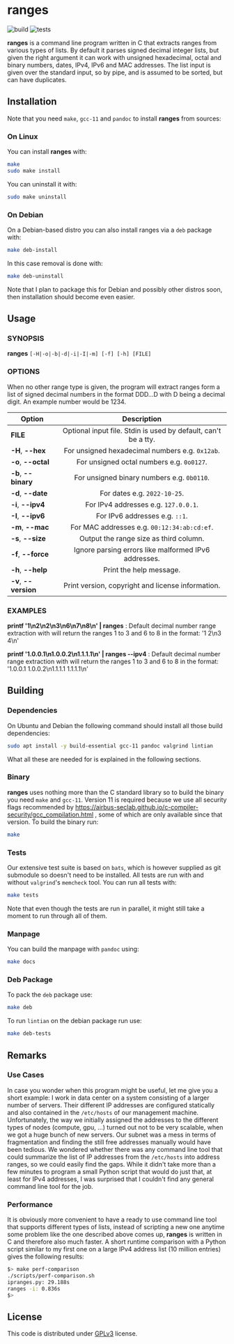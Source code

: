 # ranges

![build](https://github.com/gierens/ranges/actions/workflows/build.yml/badge.svg)
![tests](https://github.com/gierens/ranges/actions/workflows/test.yml/badge.svg)

**ranges** is a command line program written in C that extracts ranges from
various types of lists. By default it parses signed decimal integer lists,
but given the right argument it can work with unsigned hexadecimal, octal
and binary numbers, dates, IPv4, IPv6 and MAC addresses. The list input
is given over the standard input, so by pipe, and is assumed to be sorted,
but can have duplicates.

## Installation

Note that you need `make`, `gcc-11` and `pandoc` to install **ranges** from sources:

### On Linux
You can install **ranges** with:
```bash
make
sudo make install
```
You can uninstall it with:
```bash
sudo make uninstall
```

### On Debian
On a Debian-based distro you can also install ranges via a `deb` package with:
```bash
make deb-install
```
In this case removal is done with:
```bash
make deb-uninstall
```
Note that I plan to package this for Debian and possibly other distros soon,
then installation should become even easier.

## Usage

### SYNOPSIS
**ranges** `[-H|-o|-b|-d|-i|-I|-m] [-f] [-h] [FILE]`

### OPTIONS
When no other range type is given, the program will extract ranges form a
list of signed decimal numbers in the format DDD...D with D being a decimal
digit. An example number would be 1234.

| Option | Description                                                    |
| ------ |:--------------------------------------------------------------:|
| **FILE** | Optional input file. Stdin is used by default, can't be a tty. |
| **-H**, **\--hex** | For unsigned hexadecimal numbers e.g. `0x12ab`. |
| **-o**, **\--octal** | For unsigned octal numbers e.g. `0o0127`. |
| **-b**, **\--binary** | For unsigned binary numbers e.g. `0b0110`. |
| **-d**, **\--date** | For dates e.g. `2022-10-25`. |
| **-i**, **\--ipv4** | For IPv4 addresses e.g. `127.0.0.1`. |
| **-I**, **\--ipv6** | For IPv6 addresses e.g. `::1`. |
| **-m**, **\--mac** | For MAC addresses e.g. `00:12:34:ab:cd:ef`. |
| **-s**, **\--size** | Output the range size as third column. |
| **-f**, **\--force** | Ignore parsing errors like malformed IPv6 addresses. |
| **-h**, **\--help** | Print the help message. |
| **-v**, **\--version** | Print version, copyright and license information. |

### EXAMPLES
**printf \'1\\n2\\n2\\n3\\n6\\n7\\n8\\n\' | ranges**
: Default decimal number range extraction with will return the ranges
1 to 3 and 6 to 8 in the format: \'1 2\\n3 4\\n\'

**printf \'1.0.0.1\\n1.0.0.2\\n1.1.1.1\\n\' | ranges \--ipv4**
: Default decimal number range extraction with will return the ranges
1 to 3 and 6 to 8 in the format: \'1.0.0.1 1.0.0.2\\n1.1.1.1 1.1.1.1\\n\'

## Building

### Dependencies
On Ubuntu and Debian the following command should install all those build
dependencies:
```bash
sudo apt install -y build-essential gcc-11 pandoc valgrind lintian
```
What all these are needed for is explained in the following sections.

### Binary
**ranges** uses nothing more than the C standard library so to build the binary
you need `make` and `gcc-11`. Version 11 is required because we use all
security flags recommended by
https://airbus-seclab.github.io/c-compiler-security/gcc_compilation.html
, some of which are only available since that version. To build the binary
run:
```bash
make
```

### Tests
Our extensive test suite is based on `bats`, which is however supplied as git
submodule so doesn't need to be installed. All tests are run with and without 
`valgrind`'s `memcheck` tool. You can run all tests with:
```bash
make tests
```
Note that even though the tests are run in parallel, it might still take
a moment to run through all of them.

### Manpage
You can build the manpage with `pandoc` using:
```bash
make docs
```

### Deb Package
To pack the `deb` package use:
```bash
make deb
```
To run `lintian` on the debian package run use:
```bash
make deb-tests
```

## Remarks

### Use Cases
In case you wonder when this program might be useful, let me give you a short
example: I work in data center on a system consisting of a larger number of
servers. Their different IP addresses are configured statically and also
contained in the `/etc/hosts` of our management machine. Unfortunately, the way
we initially assigned the addresses to the different types of nodes (compute,
gpu, ...) turned out not to be very scalable, when we got a huge bunch of new
servers. Our subnet was a mess in terms of fragmentation and finding the
still free addresses manually would have been tedious. We wondered whether
there was any command line tool that could summarize the list of IP addresses
from the `/etc/hosts` into address ranges, so we could easily find the gaps.
While it didn't take more than a few minutes to program a small Python script
that would do just that, at least for IPv4 addresses, I was surprised that I
couldn't find any general command line tool for the job.

### Performance
It is obviously more convenient to have a ready to use command line tool that
supports different types of lists, instead of scripting a new one anytime
some problem like the one described above comes up, **ranges** is written in C
and therefore also much faster. A short runtime comparison with a Python
script similar to my first one on a large IPv4 address list (10 million
entries) gives the following results:
```bash
$> make perf-comparison
./scripts/perf-comparison.sh
ipranges.py: 29.188s
ranges -i: 0.836s
$>
```

## License
This code is distributed under [GPLv3](LICENSE) license.
